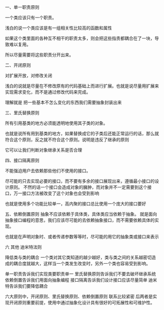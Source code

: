一、单一职责原则

一个类应该只有一个职责。

浅白的说一个类应该是有一组相关性比较高的函数和属性

如果这个类里面的各种互不相干的职责太多，则会把这些指责都耦合在了一块，导致难以复用。

所以尽量需要将这些职责分开出来。

二、开闭原则

对扩展开放，对修改关闭

浅白的说就是尽量在不修改原有的代码基础上而进行扩展。也就是说尽量用扩展来实现需求变化，而不是通过修改代码来完成。

理解就是 把一些基本不怎么变化的东西我们需要抽象封装出来

三、里氏替换原则

所有引用基类的地方必须能透明地使用其子类的对象。

也就是说所有用到基类的地方，如果替换成它的子类后还能正常运行的话，那么就符合这个原则，反之就不符合这个原则。说明是违反了继承的原则

它可以让我们判断对象继承关系是否合理

四、接口隔离原则

不能强迫用户去依赖那些他们不使用的接口。

尽可能的只去实现必要的接口，而不要有多余的接口展现出来，遵循最小接口的设计原则。
不然的话一个接口会造成对象的臃肿，而对象并不一定需要到这个接口，万一接口方法被改变了这个对象也会受到影响

也就是使用多个功能比较单一，高内聚的接口总比使用一个庞大的接口要好

五、依赖倒置原则
抽象不应该依赖于具体类，具体类应当依赖于抽象。
就是面向抽象接口编程的意思，我们应该尽可能的去依赖抽象接口，而不需要依赖具体的实现。

也就是在声明对象时、或者传递参数等等时，尽可能的用它的抽象类或接口来表示

六 其他 迪米特法则

降低类与类的耦合
一个类对其它类知道的越少越好，类与类之间的关系越密切造成的耦合度就越大，这样当一个类发生改变时，另外一个类也容易受到影响。


单一职责告诉我们实现类要职责单一
里氏替换原则告诉我们不要去破坏继承系统
依赖倒置告诉我们用面向抽象编程
接口隔离告诉我们设计接口应该尽量简单
迪米特告诉我们要降低耦合

六大原则中，开闭原则、里氏替换原则、依赖倒置原则 联系比较紧密
后两者是实现开闭原则重要前提，使用中通过抽象化设计具有很好的可拓展性和可维护性。
